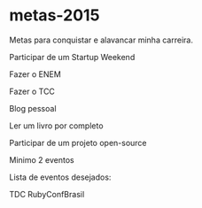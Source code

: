 metas-2015
==========

Metas para conquistar e alavancar minha carreira.

Participar de um Startup Weekend

Fazer o ENEM

Fazer o TCC

Blog pessoal

Ler um livro por completo

Participar de um projeto open-source

Minimo 2 eventos

Lista de eventos desejados:

TDC
RubyConfBrasil
